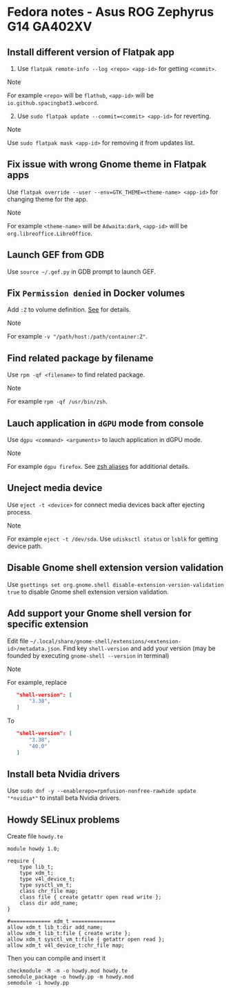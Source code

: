 # Fedora notes - Asus ROG Zephyrus G14 GA402XV

## Install different version of Flatpak app

1. Use `flatpak remote-info --log <repo> <app-id>` for getting `<commit>`.

> [!NOTE]
> For example `<repo>` will be `flathub`, `<app-id>` will be `io.github.spacingbat3.webcord`.

2. Use `sudo flatpak update --commit=<commit> <app-id>` for reverting.

> [!NOTE]
> Use `sudo flatpak mask <app-id>` for removing it from updates list.

## Fix issue with wrong Gnome theme in Flatpak apps

Use `flatpak override --user --env=GTK_THEME=<theme-name> <app-id>` for changing theme for the app.

> [!NOTE]
> For example `<theme-name>` will be `Adwaita:dark`, `<app-id>` will be `org.libreoffice.LibreOffice`.

## Launch GEF from GDB

Use `source ~/.gef.py` in GDB prompt to launch GEF.

## Fix `Permission denied` in Docker volumes

Add `:Z` to volume definition. [See](https://stackoverflow.com/a/31334443) for details.

> [!NOTE]
> For example `-v "/path/host:/path/container:Z"`.

## Find related package by filename

Use `rpm -qf <filename>` to find related package.

> [!NOTE]
> For example `rpm -qf /usr/bin/zsh`.

## Lauch application in `dGPU` mode from console

Use `dgpu <command> <arguments>` to lauch application in dGPU mode.

> [!NOTE]
> For example `dgpu firefox`.
> See [zsh aliases](./configs/zsh/.zsh_aliases) for additional details.

## Uneject media device

Use `eject -t <device>` for connect media devices back after ejecting process.

> [!NOTE]
> For example `eject -t /dev/sda`.
> Use `udisksctl status` or `lsblk` for getting device path.

## Disable Gnome shell extension version validation

Use `gsettings set org.gnome.shell disable-extension-version-validation true` to disable Gnome shell extension version validation.

## Add support your Gnome shell version for specific extension

Edit file `~/.local/share/gnome-shell/extensions/<extension-id>/metadata.json`. Find key `shell-version` and add your version (may be founded by executing `gnome-shell --version` in terminal)

> [!NOTE]
> For example, replace
>
> ```json
>    "shell-version": [
>        "3.38",
>    ]
> ```
>
> To
>
> ```json
>    "shell-version": [
>        "3.38",
>        "40.0"
>    ]
> ```

## Install beta Nvidia drivers

Use `sudo dnf -y --enablerepo=rpmfusion-nonfree-rawhide update "*nvidia*"` to install beta Nvidia drivers.

## Howdy SELinux problems

Create file `howdy.te`

```text
module howdy 1.0;

require {
    type lib_t;
    type xdm_t;
    type v4l_device_t;
    type sysctl_vm_t;
    class chr_file map;
    class file { create getattr open read write };
    class dir add_name;
}

#============= xdm_t ==============
allow xdm_t lib_t:dir add_name;
allow xdm_t lib_t:file { create write };
allow xdm_t sysctl_vm_t:file { getattr open read };
allow xdm_t v4l_device_t:chr_file map;
```

Then you can compile and insert it

```shell
checkmodule -M -m -o howdy.mod howdy.te
semodule_package -o howdy.pp -m howdy.mod
semodule -i howdy.pp
```
